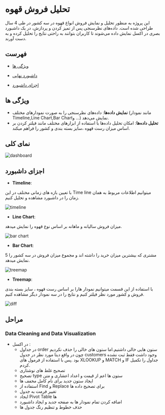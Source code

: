 # تحلیل فروش قهوه
این پروژه به منظور تحلیل و نمایش فروش انواع قهوه در سه کشور در طی 4 سال طراحی شده است. داده‌های نظرسنجی پس از تمیز کردن و پردازش، در یک داشبورد بصری در اکسل نمایش داده می‌شوند تا کاربران بتوانند به راحتی نتایج را تحلیل کرده و به دست آورند.
## فهرست
- [ویژگی ها](ویژگی-ها)

- [داشبورد نهایی](نمای-کلی)

- [اجزای داشبورد](اجزای-داشبورد)
## ویژگی ها

- **نمایش داده‌ها**: داده‌های نظرسنجی را به صورت نمودارهای مختلف (مانند نمودار Timeline,Line Chart,Bar Chartو ...) نمایش می‌دهد.
- **تحلیل داده‌ها**: امکان تحلیل داده‌ها با استفاده از ابزارهای مختلف مانند فیلتر کردن بر اساس میزان رست قهوه ،سایز بسته بندی و کشور را فراهم میکند.
 
## نمای کلی
  ![dashboard](https://i.postimg.cc/Qtq2snxv/Screenshot-2024-11-01-085114.png)

  
## اجزای داشبورد

- **Timeline**:
 
با تعیین بازه های زمانی مختلف در این Time line میتوانیم اطلاعات مربوط به همان زمان را در داشبورد مشاهده و تحلیل کنیم.

  ![timeline](https://i.postimg.cc/j2TXkB8w/Screenshot-2024-11-01-085416.png)

  

- **Line Chart**:

میزان فروش سالیانه و ماهانه بر اساس نوع قهوه را نمایش میدهد.

  ![bar chart](https://i.postimg.cc/0jWqkGKf/Screenshot-2024-11-01-085532.png)


  

- **Bar Chart**:

5 مشتری که بیشترین میزان خرید را داشته اند و مجموع میزان فروش در سه کشور را نمایش میدهد.

 ![treemap](https://i.postimg.cc/T1rCQTfW/Screenshot-2024-11-01-085729.png)

 

- **Treemap**:

با استفاده از این قسمت میتوانیم نمودار هارا بر اساس رست قهوه ، سایز بسته بندی فروش و کشور مورد نظر فیلتر کنیم و نتایج را در سه نمودار دیگر مشاهده کنیم.

 ![diff](https://i.postimg.cc/wBXM6PqQ/Screenshot-2024-11-01-200341.png)

 




 ## مراحل
  ### Data Cleaning and Data Visualization

  - در اکسل :
     - در جداول order ستون هایی خالی داشتیم.اما ستون های خالی را حذف نکردیم چون در واقع دیتا مورد نظر در جدول customers وجود داشت فقط ثبت نشده بود .پس با استفاده از فرمول های XLOOKUP و MATCH و IF جداول را تکمیل کردم.
     - تصحیح غلط های نوشتاری
     - تصحیح type ستون ها اعم از قیمت و اعداد اعشاری و متن
     - ایجاد ستون جدید برای نام کامل مخفف ها
     - استفاده از Find و Replace برای تصحیح داده ها
     - تغییر فرمت به جدول
     - ایجاد Pivot Table ها
     - اضافه کردن تمام نمودار ها به صفحه جدید و ایجاد داشبورد
     - حذف خطوط و تنظیم رنگ جدول ها
    

